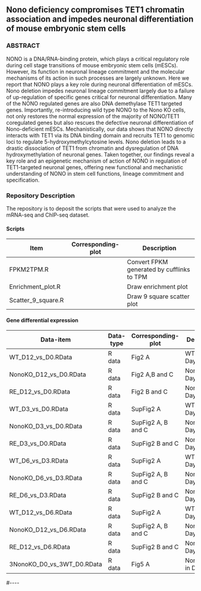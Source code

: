 ## Nono deficiency compromises TET1 chromatin association and impedes neuronal differentiation of mouse embryonic stem cells

### ABSTRACT
NONO is a DNA/RNA-binding protein, which plays a critical regulatory role during cell stage transitions of mouse embryonic stem cells (mESCs). However, its function in neuronal lineage commitment and the molecular mechanisms of its action in such processes are largely unknown. Here we report that NONO plays a key role during neuronal differentiation of mESCs. Nono deletion impedes neuronal lineage commitment largely due to a failure of up-regulation of specific genes critical for neuronal differentiation. Many of the NONO regulated genes are also DNA demethylase TET1 targeted genes. Importantly, re-introducing wild type NONO to the Nono KO cells, not only restores the normal expression of the majority of NONO/TET1 coregulated genes but also rescues the defective neuronal differentiation of Nono-deficient mESCs. Mechanistically, our data shows that NONO directly interacts with TET1 via its DNA binding domain and recruits TET1 to genomic loci to regulate 5-hydroxymethylcytosine levels. Nono deletion leads to a drastic dissociation of TET1 from chromatin and dysregulation of DNA hydroxymethylation of neuronal genes. Taken together, our findings reveal a key role and an epigenetic mechanism of action of NONO in regulation of TET1-targeted neuronal genes, offering new functional and mechanistic understanding of NONO in stem cell functions, lineage commitment and specification.

### Repository Description
The repository is to deposit the scripts that were used to analyze the mRNA-seq and ChIP-seq dataset.

#### Scripts

|  Item   | Corresponding-plot | Description  |
|  ----   |  ----  | ----  |
|FPKM2TPM.R||Convert FPKM generated by cufflinks to TPM|
|Enrichment_plot.R||Draw enrichment plot|
|Scatter_9_square.R||Draw 9 square scatter plot|

#### Gene differential expression

|Data-item|Data-type|Corresponding-plot|Description|
|  ----   |   ----  |  ----            |     ----  |
|WT_D12_vs_D0.RData|R data|Fig2 A|WT Day12/Day0|
|NonoKO_D12_vs_D0.RData|R data|Fig2 A,B and C|NonoKO Day12/Day0|
|RE_D12_vs_D0.RData|R data|Fig2 B and C|NonoKO+WT Day12/Day0|
|WT_D3_vs_D0.RData|R data|SupFig2 A|WT Day3/Day0|
|NonoKO_D3_vs_D0.RData|R data|SupFig2 A, B and C|NonoKO Day3/Day0|
|RE_D3_vs_D0.RData|R data|SupFig2 B and C|NonoKO+WT Day3/Day0|
|WT_D6_vs_D3.RData|R data|SupFig2 A|WT Day6/Day3|
|NonoKO_D6_vs_D3.RData|R data|SupFig2 A, B and C|NonoKO Day6/Day3|
|RE_D6_vs_D3.RData|R data|SupFig2 B and C|NonoKO+WT Day6/Day3|
|WT_D12_vs_D6.RData|R data|SupFig2 A|WT Day12/Day6|
|NonoKO_D12_vs_D6.RData|R data|SupFig2 A, B and C|NonoKO Day12/Day6|
|RE_D12_vs_D6.RData|R data|SupFig2 B and C|NonoKO+WT Day12/Day6|
|3NonoKO_D0_vs_3WT_D0.RData|R data|Fig5 A|NonoKO/WT in Day0|
#----

